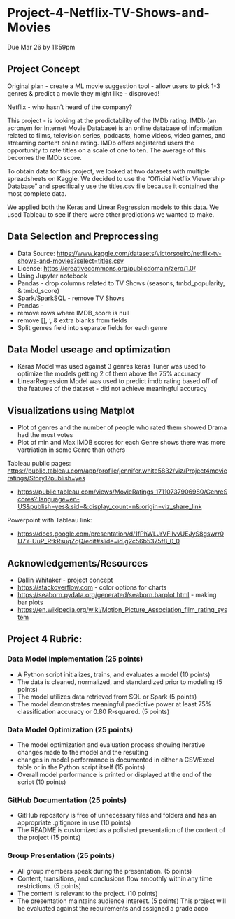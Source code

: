 # Project-4-Netflix-TV-Shows-and-Movies
Due Mar 26 by 11:59pm

## Project Concept
Original plan - create a ML movie suggestion tool - allow users to pick 1-3 genres & predict a movie they might like - disproved!

Netflix - who hasn’t heard of the company?  

This project - is looking at the predictability of the IMDb rating.  IMDb (an acronym for Internet Movie Database) is an online database of information related to films, television series, podcasts, home videos, video games, and streaming content online rating.  IMDb offers registered users the opportunity to rate titles on a scale of one to ten.  The average of this becomes the IMDb score. 

To obtain data for this project, we looked at two datasets with multiple spreadsheets on Kaggle. We decided to use the “Official Netflix Viewership Database” and specifically use the titles.csv file because it contained the most complete data.

We applied both the Keras and Linear Regression models to this data. We used Tableau to see if there were other predictions we wanted to make.


## Data Selection and Preprocessing
* Data Source: https://www.kaggle.com/datasets/victorsoeiro/netflix-tv-shows-and-movies?select=titles.csv
* License: https://creativecommons.org/publicdomain/zero/1.0/
* Using Jupyter notebook
* Pandas - drop columns related to TV Shows (seasons, tmbd_popularity, & tmbd_score)
* Spark/SparkSQL - remove TV Shows
* Pandas - 
* remove rows where IMDB_score is null  
* remove [], ‘, & extra blanks from fields
* Split genres field into separate fields for each genre

## Data Model useage and optimization
* Keras Model was used against 3 genres keras Tuner was used to optimize the models getting 2 of them above the 75% accuracy
* LinearRegression Model was used to predict imdb rating based off of the features of the dataset - did not achieve meaningful accuracy

## Visualizations using Matplot 
* Plot of genres and the number of people who rated them showed Drama had the most votes
* Plot of min and Max IMDB scores for each Genre shows there was more vartriation in some Genre than others

Tableau public pages: https://public.tableau.com/app/profile/jennifer.white5832/viz/Project4movieratings/Story1?publish=yes
* https://public.tableau.com/views/MovieRatings_17110737906980/GenreScores?:language=en-US&publish=yes&:sid=&:display_count=n&:origin=viz_share_link

Powerpoint with Tableau link:
* https://docs.google.com/presentation/d/1fPhWLJrVFiIvvUEJyS8gswrr0U7Y-UuP_RtkRsuqZqQ/edit#slide=id.g2c56b5375f8_0_0

## Acknowledgements/Resources
* Dallin Whitaker - project concept
* https://stackoverflow.com - color options for charts
* https://seaborn.pydata.org/generated/seaborn.barplot.html - making bar plots
* https://en.wikipedia.org/wiki/Motion_Picture_Association_film_rating_system

## Project 4 Rubric:
### Data Model Implementation (25 points)
* A Python script initializes, trains, and evaluates a model (10 points)
* The data is cleaned, normalized, and standardized prior to modeling (5 points)
* The model utilizes data retrieved from SQL or Spark (5 points)
* The model demonstrates meaningful predictive power at least 75% classification accuracy or 0.80 R-squared. (5
points)
### Data Model Optimization (25 points)
* The model optimization and evaluation process showing iterative changes made to the model and the resulting
* changes in model performance is documented in either a CSV/Excel table or in the Python script itself (15 points)
* Overall model performance is printed or displayed at the end of the script (10 points)
### GitHub Documentation (25 points)
* GitHub repository is free of unnecessary files and folders and has an appropriate .gitignore in use (10 points)
* The README is customized as a polished presentation of the content of the project (15 points)
### Group Presentation (25 points)
* All group members speak during the presentation. (5 points)
* Content, transitions, and conclusions flow smoothly within any time restrictions. (5 points)
* The content is relevant to the project. (10 points)
* The presentation maintains audience interest. (5 points)
This project will be evaluated against the requirements and assigned a grade acco
